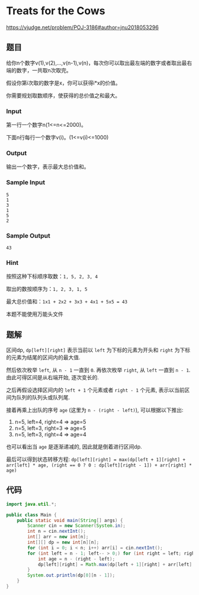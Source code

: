 # Treats for the Cows

https://vjudge.net/problem/POJ-3186#author=jnu2018053296

## 题目

给你n个数字v(1),v(2),...,v(n-1),v(n)，每次你可以取出最左端的数字或者取出最右端的数字，一共取n次取完。

假设你第i次取的数字是x，你可以获得i*x的价值。

你需要规划取数顺序，使获得的总价值之和最大。

### Input

第一行一个数字n(1<=n<=2000)。

下面n行每行一个数字v(i)。(1<=v(i)<=1000)

### Output

输出一个数字，表示最大总价值和。

### Sample Input

```
5
1
3
1
5
2
```

### Sample Output

```
43
```

### Hint

按照这种下标顺序取数：`1, 5, 2, 3, 4`

取出的数按顺序为：`1, 2, 3, 1, 5`

最大总价值和：`1x1 + 2x2 + 3x3 + 4x1 + 5x5 = 43`

本题不能使用万能头文件

## 题解

区间dp, `dp[left][right]` 表示当前以 `left` 为下标的元素为开头和 `right` 为下标的元素为结尾的区间内的最大值.

然后依次枚举 `left`, 从 `n - 1` 一直到 `0`. 再依次枚举 `right`, 从 `left` 一直到 `n - 1`. 由此可得区间是从右端开始, 逐次变长的.

之后再假设选择区间内的 `left + 1` 个元素或者 `right - 1` 个元素, 表示以当前区间为队列的队列头或队列尾.

接着再乘上出队的序号 `age` (这里为 `n - (right - left)`), 可以根据以下推出:

1. n=5, left=4, right=4 => age=5
2. n=5, left=3, right=3 => age=5
3. n=5, left=3, right=4 => age=4

也可以看出当 `age` 是逐渐递减的, 因此就是倒着进行区间dp.

最后可以得到状态转移方程: `dp[left][right] = max(dp[left + 1][right] + arr[left] * age, (right == 0 ? 0 : dp[left][right - 1]) + arr[right] * age)`

## 代码

```java
import java.util.*;

public class Main {
    public static void main(String[] args) {
        Scanner cin = new Scanner(System.in);
        int n = cin.nextInt();
        int[] arr = new int[n];
        int[][] dp = new int[n][n];
        for (int i = 0; i < n; i++) arr[i] = cin.nextInt();
        for (int left = n - 1; left-- > 0;) for (int right = left; right < n; right++) {
            int age = n - (right - left);
            dp[left][right] = Math.max(dp[left + 1][right] + arr[left] * age, (right == 0 ? 0 : dp[left][right - 1]) + arr[right] * age);
        }
        System.out.println(dp[0][n - 1]);
    }
}
```
